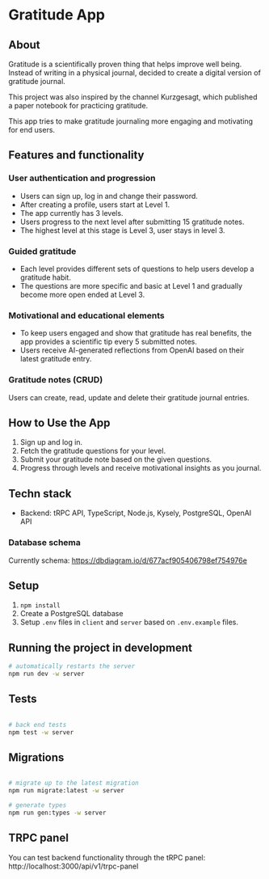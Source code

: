 # Gratitude App

## About

Gratitude is a scientifically proven thing that helps improve well being. Instead of writing in a physical journal, decided to create a digital version of gratitude journal.

This project was also inspired by the channel Kurzgesagt, which published a paper notebook for practicing gratitude.

This app tries to make gratitude journaling more engaging and motivating for end users.

## Features and functionality

### User authentication and progression

- Users can sign up, log in and change their password.
- After creating a profile, users start at Level 1.
- The app currently has 3 levels.
- Users progress to the next level after submitting 15 gratitude notes.
- The highest level at this stage is Level 3, user stays in level 3.

### Guided gratitude

- Each level provides different sets of questions to help users develop a gratitude habit.
- The questions are more specific and basic at Level 1 and gradually become more open ended at Level 3.

### Motivational and educational elements

- To keep users engaged and show that gratitude has real benefits, the app provides a scientific tip every 5 submitted notes.
- Users receive AI-generated reflections from OpenAI based on their latest gratitude entry.

### Gratitude notes (CRUD)

Users can create, read, update and delete their gratitude journal entries.

## How to Use the App

1. Sign up and log in.
2. Fetch the gratitude questions for your level.
3. Submit your gratitude note based on the given questions.
4. Progress through levels and receive motivational insights as you journal.

## Techn stack

- Backend: tRPC API, TypeScript, Node.js, Kysely, PostgreSQL, OpenAI API

### Database schema

Currently schema: https://dbdiagram.io/d/677acf905406798ef754976e

## Setup

1. `npm install`
2. Create a PostgreSQL database
3. Setup `.env` files in `client` and `server` based on `.env.example` files.

## Running the project in development

```bash
# automatically restarts the server
npm run dev -w server

```

## Tests

```bash

# back end tests
npm test -w server
```

## Migrations

```bash

# migrate up to the latest migration
npm run migrate:latest -w server

# generate types
npm run gen:types -w server
```

## TRPC panel

You can test backend functionality through the tRPC panel:
http://localhost:3000/api/v1/trpc-panel
